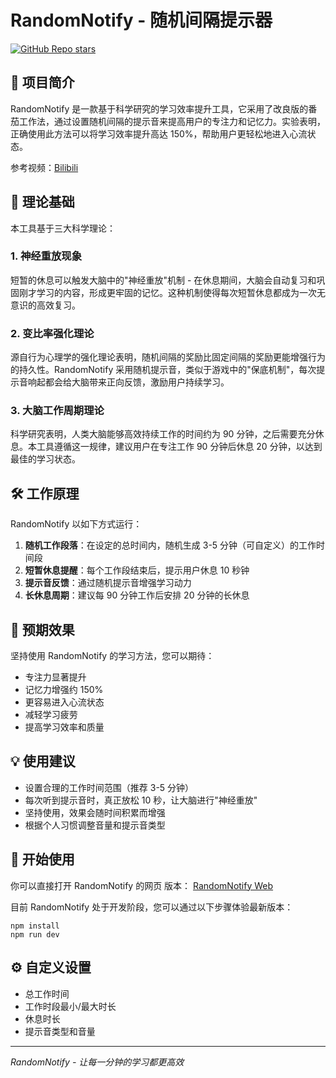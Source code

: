 # RandomNotify - 随机间隔提示器

[![GitHub Repo stars](https://img.shields.io/github/stars/xiaolinxiaozhu/RandomNotify?style=flat)](https://github.com/xiaolinxiaozhu/RandomNotify)

## 📝 项目简介

RandomNotify 是一款基于科学研究的学习效率提升工具，它采用了改良版的番茄工作法，通过设置随机间隔的提示音来提高用户的专注力和记忆力。实验表明，正确使用此方法可以将学习效率提升高达 150%，帮助用户更轻松地进入心流状态。

参考视频：[Bilibili](https://www.bilibili.com/video/BV1naLozQEBq)

## 🧠 理论基础

本工具基于三大科学理论：

### 1. 神经重放现象

短暂的休息可以触发大脑中的"神经重放"机制 - 在休息期间，大脑会自动复习和巩固刚才学习的内容，形成更牢固的记忆。这种机制使得每次短暂休息都成为一次无意识的高效复习。

### 2. 变比率强化理论

源自行为心理学的强化理论表明，随机间隔的奖励比固定间隔的奖励更能增强行为的持久性。RandomNotify 采用随机提示音，类似于游戏中的"保底机制"，每次提示音响起都会给大脑带来正向反馈，激励用户持续学习。

### 3. 大脑工作周期理论

科学研究表明，人类大脑能够高效持续工作的时间约为 90 分钟，之后需要充分休息。本工具遵循这一规律，建议用户在专注工作 90 分钟后休息 20 分钟，以达到最佳的学习状态。

## 🛠️ 工作原理

RandomNotify 以如下方式运行：

1. **随机工作段落**：在设定的总时间内，随机生成 3-5 分钟（可自定义）的工作时间段
2. **短暂休息提醒**：每个工作段结束后，提示用户休息 10 秒钟
3. **提示音反馈**：通过随机提示音增强学习动力
4. **长休息周期**：建议每 90 分钟工作后安排 20 分钟的长休息

## 🎯 预期效果

坚持使用 RandomNotify 的学习方法，您可以期待：

- 专注力显著提升
- 记忆力增强约 150%
- 更容易进入心流状态
- 减轻学习疲劳
- 提高学习效率和质量

## 💡 使用建议

- 设置合理的工作时间范围（推荐 3-5 分钟）
- 每次听到提示音时，真正放松 10 秒，让大脑进行"神经重放"
- 坚持使用，效果会随时间积累而增强
- 根据个人习惯调整音量和提示音类型

## 🚀 开始使用

你可以直接打开 RandomNotify 的网页 版本：
[RandomNotify Web](https://xiaolinxiaozhu.github.io/RandomNotify/)

目前 RandomNotify 处于开发阶段，您可以通过以下步骤体验最新版本：

```
npm install
npm run dev
```

## ⚙️ 自定义设置

- 总工作时间
- 工作时段最小/最大时长
- 休息时长
- 提示音类型和音量

---

*RandomNotify - 让每一分钟的学习都更高效*